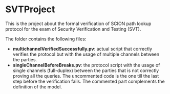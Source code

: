 # SVTProject
This is the project about the formal verification of SCION path lookup protocol for the exam of Security Verification and Testing (SVT). 

The folder contains the following files:
  - **multichannelVerifiedSuccessfully.pv**: actual script that correctly verifies the protocol but with the usage of multiple channels between the parties.
  - **singleChannelBeforeBreaks.pv**: the protocol script with the usage of single channels (full-duplex) between the parties that is not correctly proving all the queries. The uncommented code is the one till the last step before the verification fails. The commented part complements the definition of the model.  
